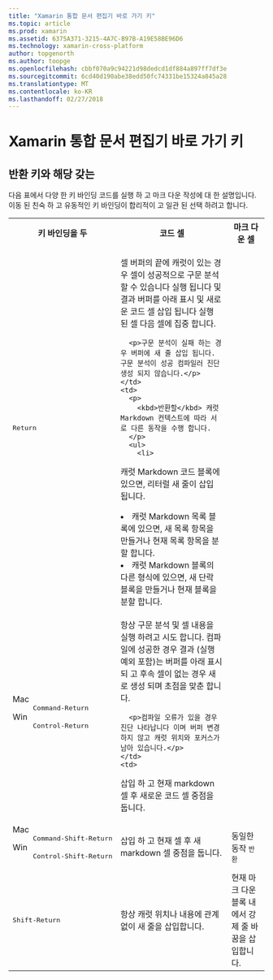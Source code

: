 ```yaml
---
title: "Xamarin 통합 문서 편집기 바로 가기 키"
ms.topic: article
ms.prod: xamarin
ms.assetid: 6375A371-3215-4A7C-B97B-A19E58BE96D6
ms.technology: xamarin-cross-platform
author: topgenorth
ms.author: toopge
ms.openlocfilehash: cbbf070a9c94221d98dedcd1df884a897ff7df3e
ms.sourcegitcommit: 6cd40d190abe38edd50fc74331be15324a845a28
ms.translationtype: MT
ms.contentlocale: ko-KR
ms.lasthandoff: 02/27/2018
---
```

# <a name="xamarin-workbooks-editor-keyboard-shortcuts"></a>Xamarin 통합 문서 편집기 바로 가기 키

## <a name="the-return-key-and-its-nuances"></a>반환 키와 해당 갖는

다음 표에서 다양 한 키 바인딩 코드를 실행 하 고 마크 다운 작성에 대 한 설명입니다. 이동 된 친숙 하 고 유동적인 키 바인딩이 합리적이 고 일관 된 선택 하려고 합니다.

<table>
  <tr>
    <th>키 바인딩을 두</th>
    <th>코드 셀</th>
    <th>마크 다운 셀</th>
  </tr>
  <tr>
    <td><kbd>Return</kbd></td>
    <td>
      <p>셀 버퍼의 끝에 캐럿이 있는 경우 셀이 성공적으로 구문 분석할 수 있습니다 실행 됩니다 및 결과 버퍼를 아래 표시 및 새로운 코드 셀 삽입 됩니다 실행 된 셀 다음 셀에 집중 합니다.</p>
      
      <p>구문 분석이 실패 하는 경우 버퍼에 새 줄 삽입 됩니다. 구문 분석이 성공 컴파일러 진단 생성 되지 않습니다.</p>
    </td>
    <td>
      <p>
        <kbd>반환할</kbd> 캐럿 Markdown 컨텍스트에 따라 서로 다른 동작을 수행 합니다.
      </p>
      <ul>
        <li>
캐럿 Markdown 코드 블록에 있으면, 리터럴 새 줄이 삽입 됩니다.
        </li>
        <li>
캐럿 Markdown 목록 블록에 있으면, 새 목록 항목을 만들거나 현재 목록 항목을 분할 합니다.
        </li>
        <li>
캐럿 Markdown 블록의 다른 형식에 있으면, 새 단락 블록을 만들거나 현재 블록을 분할 합니다.
        </li>
    </td>
  </tr>
  <tr>
    <td>
      <dl>
        <dt>Mac</dt>
        <dd><kbd>Command‑Return</kbd></dd>
        <dt>Win</dt>
        <dd><kbd>Control‑Return</kbd></dd>
      </dl>
    </td>
    <td>
      <p>항상 구문 분석 및 셀 내용을 실행 하려고 시도 합니다. 컴파일에 성공한 경우 결과 (실행 예외 포함)는 버퍼를 아래 표시 되 고 후속 셀이 없는 경우 새로 생성 되며 초점을 맞춘 합니다.</p>
      
      <p>컴파일 오류가 있을 경우 진단 나타납니다 이며 버퍼 변경 하지 않고 캐럿 위치와 포커스가 남아 있습니다.</p>
    </td>
    <td>
삽입 하 고 현재 markdown 셀 후 새로운 코드 셀 중점을 둡니다.
    </td>
  </tr>
  <tr>
    <td>
      <dl>
        <dt>Mac</dt>
        <dd><kbd>Command‑Shift‑Return</kbd></dd>
        <dt>Win</dt>
        <dd><kbd>Control‑Shift‑Return</kbd></dd>
      </dl>
    </td>
    <td>
삽입 하 고 현재 셀 후 새 markdown 셀 중점을 둡니다.
    </td>
    <td>
동일한 동작 <kbd>반환</kbd>
    </td>
  </tr>
  <tr>
    <td><kbd>Shift‑Return</kbd></td>
    <td>
항상 캐럿 위치나 내용에 관계 없이 새 줄을 삽입합니다.
    </td>
    <td>
현재 마크 다운 블록 내에서 강제 줄 바꿈을 삽입합니다.
    </td>
  </tr>
</table>
